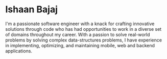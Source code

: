 # Ishaan Bajaj

I'm a passionate software engineer with a knack for crafting innovative solutions through
code who has had opportunities to work in a diverse set of domains throughout my career.
With a passion to solve real-world problems by solving complex data-structures problems,
I have experience in implementing, optimizing, and maintaining
mobile, web and backend applications.

<!--
**IshaanBajaj20/IshaanBajaj20** is a ✨ _special_ ✨ repository because its `README.md` (this file) appears on your GitHub profile.

Here are some ideas to get you started:

- 🔭 I’m currently working on ...
- 🌱 I’m currently learning ...
- 👯 I’m looking to collaborate on ...
- 🤔 I’m looking for help with ...
- 💬 Ask me about ...
- 📫 How to reach me: ...
- 😄 Pronouns: ...
- ⚡ Fun fact: ...
-->
